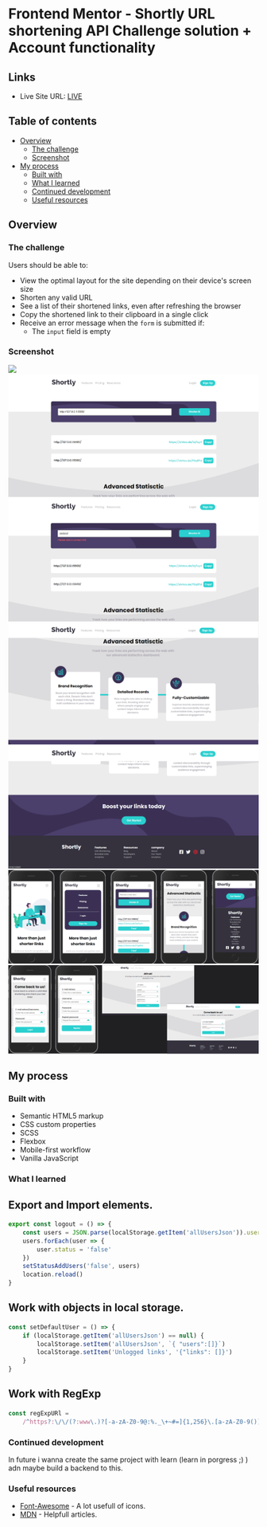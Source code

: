 # Frontend Mentor - Shortly URL shortening API Challenge solution + Account functionality

## Links

- Live Site URL: [LIVE](https://danillakam.github.io/URL-Shortering/)

## Table of contents

- [Overview](#overview)
  - [The challenge](#the-challenge)
  - [Screenshot](#screenshot)
- [My process](#my-process)
  - [Built with](#built-with)
  - [What I learned](#what-i-learned)
  - [Continued development](#continued-development)
  - [Useful resources](#useful-resources)

## Overview

### The challenge

Users should be able to:

- View the optimal layout for the site depending on their device's screen size
- Shorten any valid URL
- See a list of their shortened links, even after refreshing the browser
- Copy the shortened link to their clipboard in a single click
- Receive an error message when the `form` is submitted if:
  - The `input` field is empty

### Screenshot

![](./design/screenshots/main_page.png.jpg)
![](./design/screenshots/shortering_window.png)
![](./design/screenshots/error_form.png)
![](./design/screenshots/advanced_statistics.png)
![](./design/screenshots/footer.png)
![](./design/screenshots/mobile_1.png)
![](./design/screenshots/login_signup_pages.png)

## My process

### Built with

- Semantic HTML5 markup
- CSS custom properties
- SCSS
- Flexbox
- Mobile-first workflow
- Vanilla JavaScript

### What I learned

## Export and Import elements.

```js
export const logout = () => {
	const users = JSON.parse(localStorage.getItem('allUsersJson')).users
	users.forEach(user => {
		user.status = 'false'
	})
	setStatusAddUsers('false', users)
	location.reload()
}
```

## Work with objects in local storage.

```js
const setDefaultUser = () => {
	if (localStorage.getItem('allUsersJson') == null) {
		localStorage.setItem('allUsersJson', `{ "users":[]}`)
		localStorage.setItem('Unlogged links', '{"links": []}')
	}
}
```

## Work with RegExp

```js
const regExpURl =
	/^https?:\/\/(?:www\.)?[-a-zA-Z0-9@:%._\+~#=]{1,256}\.[a-zA-Z0-9()]{1,6}\b(?:[-a-zA-Z0-9()@:%_\+.~#?&\/=]*)$/
```

### Continued development

In future i wanna create the same project with learn (learn in porgress ;) ) adn maybe build a backend to this.

### Useful resources

- [Font-Awesome](https://fontawesome.com/) - A lot usefull of icons.
- [MDN](https://developer.mozilla.org/en-US/) - Helpfull articles.
